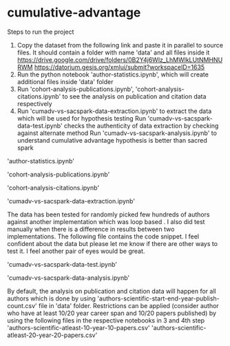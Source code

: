 # cumulative-advantage

Steps to run the project

1) Copy the dataset from the following link and paste it in parallel to source files. It should contain a folder with name 'data' and all files inside it
https://drive.google.com/drive/folders/0B2Y4j6Wlz_LhMWlkLUtNMHNURWM
https://datorium.gesis.org/xmlui/submit?workspaceID=1635
2) Run the python notebook 'author-statistics.ipynb', which will create additional files inside 'data' folder
3) Run 'cohort-analysis-publications.ipynb', 'cohort-analysis-citations.ipynb' to see the analysis on publication and citation data respectively
4) Run 'cumadv-vs-sacspark-data-extraction.ipynb' to extract the data which will be used for hypothesis testing
   Run 'cumadv-vs-sacspark-data-test.ipynb' checks the authenticity of data extraction by checking against alternate method
   Run 'cumadv-vs-sacspark-analysis.ipynb' to understand cumulative advantage hypothesis is better than sacred spark

'author-statistics.ipynb'

'cohort-analysis-publications.ipynb'

'cohort-analysis-citations.ipynb'

'cumadv-vs-sacspark-data-extraction.ipynb'

The data has been tested for randomly picked few hundreds of authors against another implementation which was loop based . 
I also did test manually when there is a difference in results between two implementations. The following file contains the code snippet. I feel confident about the data but please let me know if there are other ways to test it. I feel another pair of eyes would be great. 

'cumadv-vs-sacspark-data-test.ipynb'

'cumadv-vs-sacspark-data-analysis.ipynb'



By default, the analysis on publication and citation data will happen for all authors which is done by using 'authors-scientific-start-end-year-publish-count.csv' file in 'data' folder. 
Restrictions can be applied (consider author who have at least 10/20 year career span and 10/20 papers published) by using the following files in the respective notebooks in 3 and 4th step
'authors-scientific-atleast-10-year-10-papers.csv'
'authors-scientific-atleast-20-year-20-papers.csv'



 